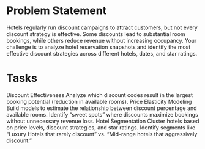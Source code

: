 # Problem Statement
Hotels regularly run discount campaigns to attract customers, but not every discount strategy is effective. Some discounts lead to substantial room bookings, while others reduce revenue without increasing occupancy.
Your challenge is to analyze hotel reservation snapshots and identify the most effective discount strategies across different hotels, dates, and star ratings.
# Tasks
Discount Effectiveness
Analyze which discount codes result in the largest booking potential (reduction in available rooms).
Price Elasticity Modeling
Build models to estimate the relationship between discount percentage and available rooms.
Identify “sweet spots” where discounts maximize bookings without unnecessary revenue loss.
Hotel Segmentation
Cluster hotels based on price levels, discount strategies, and star ratings.
Identify segments like “Luxury Hotels that rarely discount” vs. “Mid-range hotels that aggressively discount.”

